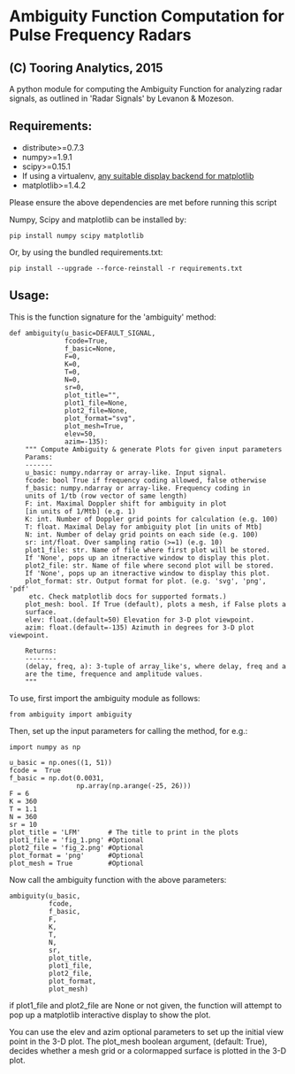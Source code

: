 # Ambiguity Function Computation for Pulse Frequency Radars

## (C) Tooring Analytics, 2015

A python module for computing the Ambiguity Function for analyzing radar signals, as outlined in 'Radar Signals' by Levanon & Mozeson.

Requirements:
--------------

- distribute>=0.7.3
- numpy>=1.9.1
- scipy>=0.15.1
- If using a virtualenv, [any suitable display backend for matplotlib](http://stackoverflow.com/questions/9054718/matplotlib-doesnt-display-graph-in-virtualenv "Stackoverflow discussion on this.")
- matplotlib>=1.4.2


Please ensure the above dependencies are met before running this script

Numpy, Scipy and matplotlib can be installed by:

```
pip install numpy scipy matplotlib
```

Or, by using the bundled requirements.txt:

```
pip install --upgrade --force-reinstall -r requirements.txt
```

Usage:
------

This is the function signature for the 'ambiguity' method:

```
def ambiguity(u_basic=DEFAULT_SIGNAL,
              fcode=True,
              f_basic=None,
              F=0,
              K=0,
              T=0,
              N=0,
              sr=0,
              plot_title="",
              plot1_file=None,
              plot2_file=None,
              plot_format="svg",
              plot_mesh=True,
              elev=50,
              azim=-135):
    """ Compute Ambiguity & generate Plots for given input parameters
    Params:
    -------
    u_basic: numpy.ndarray or array-like. Input signal.
    fcode: bool True if frequency coding allowed, false otherwise
    f_basic: numpy.ndarray or array-like. Frequency coding in
    units of 1/tb (row vector of same length)
    F: int. Maximal Doppler shift for ambiguity in plot
    [in units of 1/Mtb] (e.g. 1)
    K: int. Number of Doppler grid points for calculation (e.g. 100)
    T: float. Maximal Delay for ambiguity plot [in units of Mtb]
    N: int. Number of delay grid points on each side (e.g. 100)
    sr: int/float. Over sampling ratio (>=1) (e.g. 10)
    plot1_file: str. Name of file where first plot will be stored.
    If 'None', pops up an itneractive window to display this plot.
    plot2_file: str. Name of file where second plot will be stored.
    If 'None', pops up an itneractive window to display this plot.
    plot_format: str. Output format for plot. (e.g. 'svg', 'png', 'pdf'
     etc. Check matplotlib docs for supported formats.)
    plot_mesh: bool. If True (default), plots a mesh, if False plots a
    surface.
    elev: float.(default=50) Elevation for 3-D plot viewpoint.
    azim: float.(default=-135) Azimuth in degrees for 3-D plot viewpoint.

    Returns:
    --------
    (delay, freq, a): 3-tuple of array_like's, where delay, freq and a
    are the time, frequence and amplitude values.
    """

```

To use, first import the ambiguity module as follows:

```
from ambiguity import ambiguity
```

Then, set up the input parameters for calling the method,
for e.g.:

```
import numpy as np

u_basic = np.ones((1, 51))
fcode =  True
f_basic = np.dot(0.0031,
                 np.array(np.arange(-25, 26)))
F = 6
K = 360
T = 1.1
N = 360
sr = 10
plot_title = 'LFM'       # The title to print in the plots
plot1_file = 'fig_1.png' #Optional
plot2_file = 'fig_2.png' #Optional
plot_format = 'png'      #Optional
plot_mesh = True         #Optional
```

Now call the ambiguity function with the above parameters:

```
ambiguity(u_basic,
          fcode,
          f_basic,
          F,
          K,
          T,
          N,
          sr,
          plot_title,
          plot1_file,
          plot2_file,
          plot_format,
          plot_mesh)
```

if plot1_file and plot2_file are None or not given, the function
will attempt to pop up a matplotlib interactive display to show the plot.

You can use the elev and azim optional parameters to set up the initial
view point in the 3-D plot. The plot_mesh boolean argument,
(default: True), decides whether a mesh grid or a colormapped surface
is plotted in the 3-D plot.
